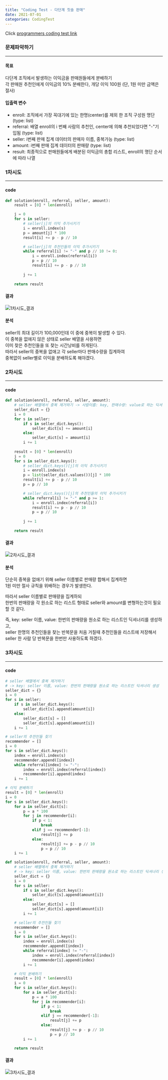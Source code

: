 ```yaml
---
title: "Coding Test - 다단계 칫솔 판매"
date: 2021-07-01
categories: CodingTest
---
```


Click [programmers coding test link](https://programmers.co.kr/learn/challenges)



### 문제파악하기
___
#### 목표
다단계 조직에서 발생하는 이익금을 판매원들에게 분배하기  
각 판매원 추천인에게 이익금의 10% 분배한다, 개당 이익 100원 (단, 1원 미만 금액은 절사)
#### 입출력 변수
* enroll: 조직에서 가장 꼭대기에 있는 한명(center)를 제외 한 조직 구성원 명단 (type: list) 
* referral: 배열 enroll의 i 번째 사람의 추천인, center에 의해 추천되었다면 "-"기입됨 (type: list)
* seller: i번째 판매 집계 데이터의 판매자 이름, 중복가능 (type: list)
* amount: i번째 판매 집계 데이터의 판매량 (type: list)
* result: 최종적으로 판매원들에게 배분된 이익금의 총합 리스트, enroll의 명단 순서에 따라 나열

### 1차시도
___
#### code
```python 
def solution(enroll, referral, seller, amount):
    result = [0] * len(enroll)

    j = 0
    for s in seller:
        # seller[j]의 이익 추가시키기
        i = enroll.index(s)
        p = amount[j] * 100
        result[i] += p - p // 10 

        # seller[j]의 추천인들의 이익 추가시키기
        while referral[i] != "-" and p // 10 != 0:
            i = enroll.index(referral[i])
            p = p // 10
            result[i] += p - p // 10 
        
        j += 1
        
    return result
```
#### 결과
![1차시도_결과](https://user-images.githubusercontent.com/86001773/124390646-892fb400-dd27-11eb-8a72-0507b7dd09ac.PNG)  
  
#### 분석
seller의 최대 길이가 100,000인데 이 중에 중복이 발생할 수 있다.  
이 중복을 없애지 않은 상태로 seller 배열을 사용하면   
이미 찾은 추천인들을 또 찾는 시간낭비를 하게된다.  
따라서 seller의 중복을 없애고 각 seller마다 판매수량을 집계하여    
중복없이 seller별로 이익을 분배하도록 해야겠다.  

### 2차시도
___
#### code
```python
def solution(enroll, referral, seller, amount):
    # seller 배열에서 중복 제거하기 -> 사람이름: key, 판매수량: value로 하는 딕셔너리 생성
    seller_dict = {}
    i = 0
    for s in seller:
        if s in seller_dict.keys():
            seller_dict[s] += amount[i]
        else:
            seller_dict[s] = amount[i]
        i += 1    
    
    result = [0] * len(enroll)
    j = 0
    for s in seller_dict.keys():
        # seller_dict.keys()[j]의 이익 추가시키기
        i = enroll.index(s)
        p = list(seller_dict.values())[j] * 100
        result[i] += p - p // 10
        p = p // 10

        # seller_dict.keys()[j]의 추천인들의 이익 추가시키기
        while referral[i] != "-" and p >= 1:
            i = enroll.index(referral[i])
            result[i] += p - p // 10
            p = p // 10
        
        j += 1
        
    return result
```
#### 결과
![2차시도_결과](https://user-images.githubusercontent.com/86001773/128590733-aaefacc7-7b40-46e7-b930-42d6622b2fec.PNG)
#### 분석
단순히 중복을 없애기 위해 seller 이름별로 판매량 합해서 집계하면   
1원 미만 절사 규칙을 위배하는 경우가 발생한다.  

따라서 seller 이름별로 판매량을 집계하되   
한번의 판매량을 각 원소로 하는 리스트 형태로 seller와 amount를 변형하는것이 필요할 것 같다. 

즉, key: seller 이름, value: 한번의 판매량을 원소로 하는 리스트인 딕셔너리를 생성하고,   
seller 한명의 추천인들을 찾는 반복문을 처음 거칠때 추천인들을 리스트에 저장해서   
seller 한 사람 당 반복문을 한번만 사용하도록 하겠다.   

### 3차시도
___
#### code
```python
# seller 배열에서 중복 제거하기 
# -> key: seller 이름, value: 한번의 판매량을 원소로 하는 리스트인 딕셔너리 생성
seller_dict = {}
i = 0
for s in seller:
    if s in seller_dict.keys():
        seller_dict[s].append(amount[i])
    else:
        seller_dict[s] = []
        seller_dict[s].append(amount[i])
    i += 1
```


```python
# seller의 추천인들 찾기
recommender = []
i = 0
for s in seller_dict.keys():
    index = enroll.index(s)
    recommender.append([index])
    while referral[index] != "-":
        index = enroll.index(referral[index])
        recommender[i].append(index)
    i += 1
```


```python
# 이익 분배하기
result = [0] * len(enroll)
i = 0
for s in seller_dict.keys():
    for a in seller_dict[s]:
        p = a * 100
        for j in recommender[i]:
            if p < 1:
                break
            elif j == recommender[-1]:
                result[j] += p 
            else:
                result[j] += p - p // 10
                p = p // 10
    i += 1        
```


```python
def solution(enroll, referral, seller, amount):    
    # seller 배열에서 중복 제거하기 
    # -> key: seller 이름, value: 한번의 판매량을 원소로 하는 리스트인 딕셔너리 생성
    seller_dict = {}
    i = 0
    for s in seller:
        if s in seller_dict.keys():
            seller_dict[s].append(amount[i])
        else:
            seller_dict[s] = []
            seller_dict[s].append(amount[i])
        i += 1

    # seller의 추천인들 찾기
    recommender = []
    i = 0
    for s in seller_dict.keys():
        index = enroll.index(s)
        recommender.append([index])
        while referral[index] != "-":
            index = enroll.index(referral[index])
            recommender[i].append(index)
        i += 1

    # 이익 분배하기
    result = [0] * len(enroll)
    i = 0
    for s in seller_dict.keys():
        for a in seller_dict[s]:
            p = a * 100
            for j in recommender[i]:
                if p < 1:
                    break
                elif j == recommender[-1]:
                    result[j] += p 
                else:
                    result[j] += p - p // 10
                    p = p // 10
        i += 1

    return result
```
#### 결과
![3차시도_결과](https://user-images.githubusercontent.com/86001773/128591167-12849f2b-48b8-41f8-8dea-b52f4743956f.PNG)








  
